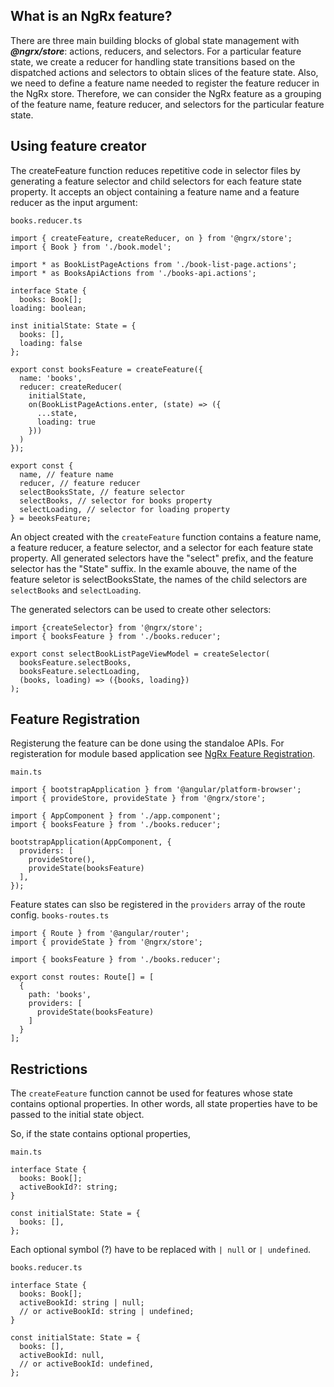 ## What is an NgRx feature?
There are three main building blocks of global state management with ___@ngrx/store___: actions, reducers, and selectors. 
For a particular feature state, we create a reducer for handling state transitions based on the dispatched actions 
and selectors to obtain slices of the feature state. Also, we need to define a feature name needed to register 
the feature reducer in the NgRx store. Therefore, we can consider the NgRx feature as a grouping of 
the feature name, feature reducer, and selectors for the particular feature state.

## Using feature creator
The createFeature function reduces repetitive code in selector files by generating a feature selector and child selectors for each feature state property. It accepts an object containing a feature name and a feature reducer as the input argument:

`books.reducer.ts`
```
import { createFeature, createReducer, on } from '@ngrx/store';
import { Book } from './book.model';

import * as BookListPageActions from './book-list-page.actions';
import * as BooksApiActions from './books-api.actions';

interface State {
  books: Book[];
loading: boolean;

inst initialState: State = {
  books: [],
  loading: false
};  

export const booksFeature = createFeature({
  name: 'books',
  reducer: createReducer(
    initialState,
    on(BookListPageActions.enter, (state) => ({
      ...state,
      loading: true
    }))
  )
});

export const {
  name, // feature name
  reducer, // feature reducer
  selectBooksState, // feature selector
  selectBooks, // selector for books property
  selectLoading, // selector for loading property
} = beeoksFeature;
```

An object created with the `createFeature` function contains a feature name, a feature reducer, a feature selector, and a selector for each feature state property. All generated selectors have the "select" prefix, and the feature selector has the "State" suffix. In the examle abouve, the name of the feature seletor is selectBooksState, the names of the child selectors are `selectBooks` and `selectLoading`.

The generated selectors can be used to create other selectors:
```
import {createSelector} from '@ngrx/store';
import { booksFeature } from './books.reducer';

export const selectBookListPageViewModel = createSelector(
  booksFeature.selectBooks,
  booksFeature.selectLoading,
  (books, loading) => ({books, loading})
);
```

## Feature Registration
Registerung the feature can be done using the standaloe APIs. For registeration for module based application see [NgRx Feature Registration](https://ngrx.io/guide/store/feature-creators#feature-registration).

`main.ts`
```
import { bootstrapApplication } from '@angular/platform-browser';
import { provideStore, provideState } from '@ngrx/store';

import { AppComponent } from './app.component';
import { booksFeature } from './books.reducer';

bootstrapApplication(AppComponent, {
  providers: [
    provideStore(),
    provideState(booksFeature)
  ],
});
```

Feature states can slso be registered in the `providers` array of the route config.
`books-routes.ts`
```
import { Route } from '@angular/router';
import { provideState } from '@ngrx/store';

import { booksFeature } from './books.reducer';

export const routes: Route[] = [
  {
    path: 'books',
    providers: [
      provideState(booksFeature)
    ]
  }
];
```

## Restrictions
The `createFeature` function cannot be used for features whose state contains optional properties. In other words, all state properties have to be passed to the initial state object. 

So, if the state contains optional properties, 

`main.ts`
```
interface State {
  books: Book[];
  activeBookId?: string;
}

const initialState: State = {
  books: [],
};
```

Each optional symbol (?) have to be replaced with `| null` or `| undefined`.

`books.reducer.ts`
```
interface State {
  books: Book[];
  activeBookId: string | null;
  // or activeBookId: string | undefined;
}

const initialState: State = {
  books: [],
  activeBookId: null,
  // or activeBookId: undefined,
};
```
